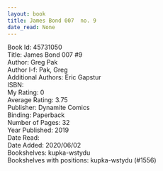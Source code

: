 ```yaml
---
layout: book
title: James Bond 007  no. 9
date_read: None
---
```


Book Id: 45731050<br />
Title: James Bond 007 #9<br />
Author: Greg Pak<br />
Author l-f: Pak, Greg<br />
Additional Authors: Eric Gapstur<br />
ISBN: <br />
My Rating: 0<br />
Average Rating: 3.75<br />
Publisher: Dynamite Comics<br />
Binding: Paperback<br />
Number of Pages: 32<br />
Year Published: 2019<br />
Date Read: <br />
Date Added: 2020/06/02<br />
Bookshelves: kupka-wstydu<br />
Bookshelves with positions: kupka-wstydu (#1556)<br />

